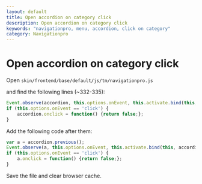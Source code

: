 ```yaml
---
layout: default
title: Open accordion on category click
description: Open accordion on category click
keywords: "navigationpro, menu, accordion, click on category"
category: Navigationpro
---
```


# Open accordion on category click

Open `skin/frontend/base/default/js/tm/navigationpro.js`

and find the following lines (~332-335):

```javascript
Event.observe(accordion, this.options.onEvent, this.activate.bind(this, accordion), false);
if (this.options.onEvent == 'click') {
    accordion.onclick = function() {return false;};
}
```

Add the following code after them:

```javascript
var a = accordion.previous();
Event.observe(a, this.options.onEvent, this.activate.bind(this, accordion), false);
if (this.options.onEvent == 'click') {
    a.onclick = function() {return false;};
}
```

Save the file and clear browser cache.
